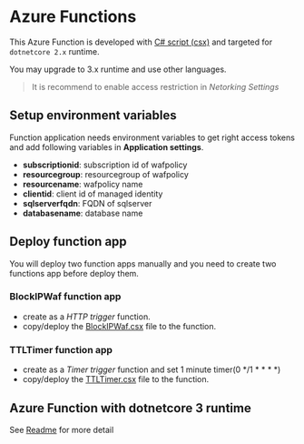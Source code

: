 # Azure Functions

This Azure Function is developed with [C# script (csx)](https://docs.microsoft.com/en-us/azure/azure-functions/functions-reference-csharp) and targeted for `dotnetcore 2.x` runtime.

You may upgrade to 3.x runtime and use other languages.

> It is recommend to enable access restriction in _Netorking Settings_

## Setup environment variables

Function application needs environment variables to get right access tokens and add following variables in __Application settings__. 

- __subscriptionid__: subscription id of wafpolicy
- __resourcegroup__: resourcegroup of wafpolicy
- __resourcename__: wafpolicy name
- __clientid__: client id of managed identity
- __sqlserverfqdn__: FQDN of sqlserver
- __databasename__: database name

## Deploy function app

You will deploy two function apps manually and you need to create two functions app before deploy them.

### __BlockIPWaf__ function app

- create as a _HTTP trigger_ function.
- copy/deploy the [BlockIPWaf.csx](./src/BlockIPWaf/BlockIPWaf.csx) file to the function.

### __TTLTimer__ function app

- create as a _Timer trigger_ function and set 1 minute timer(0 */1 * * * *)
- copy/deploy the [TTLTimer.csx](./src/TTLTimer/TTLTimer.csx) file to the function.

## Azure Function with dotnetcore 3 runtime

See [Readme](./v2src/README.md) for more detail